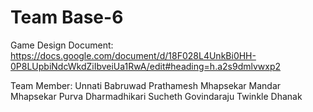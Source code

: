 # Team Base-6 

Game Design Document: 
https://docs.google.com/document/d/18F028L4UnkBi0HH-0P8LUpbiNdcWkdZiIbveiUa1RwA/edit#heading=h.a2s9dmlvwxp2

Team Member:
Unnati Babruwad
Prathamesh Mhapsekar
Mandar Mhapsekar
Purva Dharmadhikari
Sucheth Govindaraju
Twinkle Dhanak
